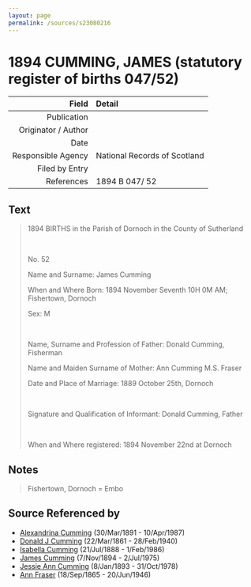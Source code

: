 ```yaml
---
layout: page
permalink: /sources/s23080216
---
```


# 1894 CUMMING, JAMES (statutory register of births 047/52)

Field | Detail
---:|:---
Publication | 
Originator / Author | 
Date | 
Responsible Agency | National Records of Scotland
Filed by Entry | 
References | 1894 B 047/ 52

## Text

> 1894 BIRTHS in the Parish of Dornoch in the County of Sutherland
>
> <br/>
>
> No. 52
>
> Name and Surname: James Cumming
>
> When and Where Born: 1894 November Seventh 10H 0M AM; Fishertown, Dornoch
>
> Sex: M
>
> <br/>
>
> Name, Surname and Profession of Father: Donald Cumming, Fisherman
>
> Name and Maiden Surname of Mother: Ann Cumming M.S. Fraser
>
> Date and Place of Marriage: 1889 October 25th, Dornoch
>
> <br/>
>
> Signature and Qualification of Informant: Donald Cumming, Father
>
> <br/>
>
> When and Where registered: 1894 November 22nd at Dornoch
>

## Notes

> Fishertown, Dornoch = Embo
>


## Source Referenced by

* [Alexandrina Cumming](../people/@57186713@-alexandrina-cumming-b1891-3-30-d1987-4-10.md) (30/Mar/1891 - 10/Apr/1987)
* [Donald J Cumming](../people/@20465544@-donald-j-cumming-b1861-3-22-d1940-2-28.md) (22/Mar/1861 - 28/Feb/1940)
* [Isabella Cumming](../people/@84684994@-isabella-cumming-b1888-7-21-d1986-2-1.md) (21/Jul/1888 - 1/Feb/1986)
* [James Cumming](../people/@492889@-james-cumming-b1894-11-7-d1975-7-2.md) (7/Nov/1894 - 2/Jul/1975)
* [Jessie Ann Cumming](../people/@66222886@-jessie-ann-cumming-b1893-1-8-d1978-10-31.md) (8/Jan/1893 - 31/Oct/1978)
* [Ann Fraser](../people/@70425788@-ann-fraser-b1865-9-18-d1946-6-20.md) (18/Sep/1865 - 20/Jun/1946)
